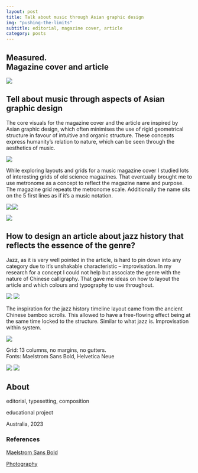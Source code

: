 ```yaml
---
layout: post
title: Talk about music through Asian graphic design
img: "pushing-the-limits"
subtitle: editorial, magazine cover, article
category: posts
---
```



## Measured.<br/>Magazine cover and article

<img src="/img/pushing-the-limits-1.jpg" class="content-img-full" />

## Tell about music through aspects of Asian graphic design

<span class="half-content">The core visuals for the magazine cover and the article are inspired by Asian graphic design, 
which often minimises the use of rigid geometrical structure in favour of intuitive and organic structure. 
These concepts express humanity’s relation to nature, which can be seen through the aesthetics of music.

<img src="/img/pushing-the-limits-2.jpg" class="content-img-full" />

<span class="half-content">While exploring layouts and grids for a music magazine cover I studied lots of interesting grids of old science magazines.
That eventually brought me to use metronome as a concept to reflect the magazine name and purpose.
The magazine grid repeats the metronome scale. Additionally the name sits on the 5 first lines as if it’s a music notation.</span>

<img src="/img/pushing-the-limits-3.jpg" class="content-img-half" /><img style="align-self: flex-start;" src="/img/pushing-the-limits-4.jpg" class="content-img-half" />

<img src="/img/pushing-the-limits-5.jpg" class="content-img-full" />

## How to design an article about jazz history that reflects the essence of the genre?
<span class="half-content">Jazz, as it is very well pointed in the article, is hard to pin down into any category due to it’s  unshakable characteristic – improvisation.
In my research for a concept I could not help but associate the genre with the nature of Chinese calligraphy. That gave me ideas on how to layout the article and which colours and typography to use throughout.

<img src="/img/pushing-the-limits-6.jpg" class="content-img-full" />

<img src="/img/pushing-the-limits-7.jpg" class="content-img-full" />

<span class="half-content">The inspiration for the jazz history timeline layout came from the ancient Chinese bamboo scrolls. This allowed to have a free-flowing effect being at the same time locked to the structure. Similar to what jazz is. Improvisation within system.

<img src="/img/pushing-the-limits-8.jpg" class="content-img-full" />

<span class="half-content">Grid: 13 columns, no margins, no gutters.<br/>
Fonts: Maelstrom Sans Bold, Helvetica Neue

<img src="/img/pushing-the-limits-9.jpg" class="content-img-full" />

<img src="/img/pushing-the-limits-10.jpg" class="content-img-full" />

## About

editorial, typesetting, composition

educational project

Australia, 2023

### References

<a target="_blank" href="https://klim.co.nz/retail-fonts/maelstrom-sans/">Maelstrom Sans Bold</a>

<a target="_blank" href="https://www.charlevilleactionjazz.com/photos.htm">Photography</a>
